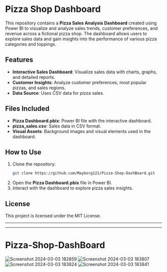 
# Pizza Shop Dashboard

This repository contains a **Pizza Sales Analysis Dashboard** created using Power BI to visualize and analyze sales trends, customer preferences, and revenue across a fictional pizza shop. The dashboard allows users to explore sales data and gain insights into the performance of various pizza categories and toppings.

## Features

- **Interactive Sales Dashboard**: Visualize sales data with charts, graphs, and detailed reports.
- **Customer Insights**: Analyze customer preferences, most popular pizzas, and sales regions.
- **Data Source**: Uses CSV data for pizza sales.

## Files Included

- **Pizza Dashboard.pbix**: Power BI file with the interactive dashboard.
- **pizza_sales.csv**: Sales data in CSV format.
- **Visual Assets**: Background images and visual elements used in the dashboard.

## How to Use

1. Clone the repository:
   ```bash
   git clone https://github.com/Mayborg121/Pizza-Shop-DashBoard.git
   ```
2. Open the **Pizza Dashboard.pbix** file in Power BI.
3. Interact with the dashboard to explore pizza sales insights.

## License

This project is licensed under the MIT License.

---
---
# Pizza-Shop-DashBoard
![Screenshot 2024-03-03 182859](https://github.com/Mayborg121/Pizza-Shop-DashBoard/assets/72288591/9aeddd8d-02aa-443a-b3b0-250d708b927b)
![Screenshot 2024-03-03 183807](https://github.com/Mayborg121/Pizza-Shop-DashBoard/assets/72288591/458c2f2a-f870-4017-a017-e5a4052ddd16)
![Screenshot 2024-03-03 183824](https://github.com/Mayborg121/Pizza-Shop-DashBoard/assets/72288591/420976fd-e898-4fb7-9670-bf610495d7bc)
![Screenshot 2024-03-03 183841](https://github.com/Mayborg121/Pizza-Shop-DashBoard/assets/72288591/c3904e0d-77be-43ec-8fd5-2af9faf20870)
